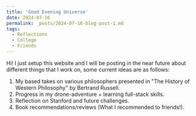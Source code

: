 ```yaml
---
title: 'Good Evening Universe'
date: 2024-07-16
permalink: _posts/2024-07-16-blog-post-1.md
tags:
  - Reflections
  - College 
  - Friends
---
```


Hi! I just setup this website and I will be posting in the near future about different things that I work on, some current ideas are as follows:
1. My based takes on various philosophers presented in "The History of Western Philosophy" by Bertrand Russell.
2. Progress in my drone-adventure + learning full-stack skills. 
3. Reflection on Stanford and future challenges.
4. Book recommendations/reviews (What I recommended to friends!).